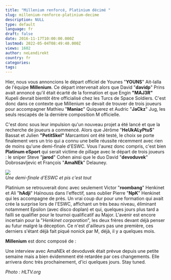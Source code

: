 ```yaml
---
title: "Millenium renforcé, Platinium décimé "
slug: millenium-renforce-platinium-decime
description: NULL
type: default
language: fr
draft: false
date: 2016-11-17T10:00:00.000Z
lastmod: 2022-05-04T08:49:40.000Z
views: 1602
author: neLendirekt
country: fr
categories:
tags:
---
```

Hier, nous vous annoncions le départ officiel de Younes "**YOUNS**" Ait-lalla de l'équipe **Millenium**. Ce départ intervenait alors que David "**davidp**" Prins avait annoncé qu'il était écarté de la formation et que Engin **"MAJ3R"** Kupeli devrait bientôt être officialisé chez les Turcs de Space Soldiers. C'est donc dans ce contexte que Millenium se devait de trouver de trois joueurs pour accompagner Mathieu "**Maniac**" Quiquerez et Audric "**JaCkz**" Jug, les seuls rescapés de la dernière composition M officielle.

C'est donc sous leur impulsion qu'un nouveau projet a été lancé et que la recherche de joueurs a commencé. Alors que Jérôme "**HeUkALyPtuS**" Bassat et Julien **"PetitSkel"** Marcantoni ont été testé, le choix se porte finalement vers un trio qui a connu une belle réussite récemment avec rien de moins qu'une demi-finale d'ESWC. Vous l'aurez donc compris, c'est bien **Platinum eSport** qui serait victime de pillage avec le départ de trois joueurs : le sniper Steve "**jarod**" Cohen ainsi que le duo David "**devoduvek**" Dobrosavljevic et François "**AmaNEk**" Delauney.

![](/storage/images/582cf95807d6e_14776633885997jpeg)  
_Une demi-finale d'ESWC et pis c'est tout_

Platinium se retrouverait donc avec seulement Victor "**roombang**" Henkinet et Ali "**hAdji**" Haïnouss dans l'effectif, sans oublier Pierre "**NpK**" Henkinet qui les accompagne de près. Un vrai coup dur pour une formation qui avait crée la surprise lors de l'ESWC, affichant un très beau niveau, éliminant notamment Epsilon (avec disco doplan) et qui, quelques jours plus tard a failli se qualifier pour le tournoi qualificatif au Major. L'avenir est encore incertain pour la "_Henkinet corporation_", les deux frères devant déjà penser au futur malgré la déception. Ce n'est d'ailleurs pas une première, ces derniers s'étant déjà fait piqué nonick par M, déjà, il y a quelques mois.

**Millenium** est donc composé de :

Une interview avec AmaNEk et devoduvek était prévue depuis une petite semaine mais a bien évidemment été retardée par ces changements. Elle arrivera donc très prochainement, d'ici quelques jours. Stay tuned.

_Photo : HLTV.org_
